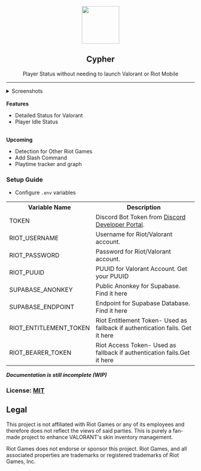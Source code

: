 <center>
<!-- Logo -->
<img src="https://cdn.mobalytics.gg/assets/valorant/images/agents/icons/cypher.png" height=100 width=100>
<!-- Title -->

## Cypher

<!-- Description -->
Player Status without needing to launch Valorant or Riot Mobile 

<!-- Shields -->
</center>
<hr></hr>

<details>
<summary>Screenshots</summary>
<br>
<img src="https://i.imgur.com/mLlXGJm.png">
</details>
<br>
<b> Features </b>
<ul>
<li> Detailed Status for Valorant</li>
<li> Player Idle Status </li>
</ul>
<br>
<b> Upcoming </b>
<ul>
<li> Detection for Other Riot Games </li>
<li> Add Slash Command  </li>
<li> Playtime tracker and graph </li>
</ul>

### Setup Guide
- Configure `.env` variables
<table>
<th>Variable Name</th>
<th>Description</th>
<tr>
<td>TOKEN</td>
<td>Discord Bot Token from <a href="https://discord.com/developers/applications">Discord Developer Portal</a>.</td>
</tr>
<tr>
<td>RIOT_USERNAME</td>
<td>Username for Riot/Valorant account.</td>
</tr>
<tr>
<td>RIOT_PASSWORD</td>
<td>Password for Riot/Valorant account.</td>
</tr>
<tr>
<td>RIOT_PUUID</td>
<td>PUUID for Valorant Account. <a>Get your PUUID</a></td>
</tr>
<tr>
<td>SUPABASE_ANONKEY</td>
<td>Public Anonkey for Supabase.
<a>Find it here</a></td>
</tr>
<tr>
<td>SUPABASE_ENDPOINT</td>
<td>Endpoint for Supabase Database. <a>Find it here</a></td>
</tr>
<tr>
<td>RIOT_ENTITLEMENT_TOKEN</td>
<td>Riot Entitlement Token- Used as fallback if authentication fails. <a>Get it here</td>
</tr>
<tr>
<td>RIOT_BEARER_TOKEN</td>
<td>Riot Access Token- Used as fallback if authentication fails.<a>Get it here</a></td>
</tr>
</table>


**_Documentation is still incomplete (WIP)_**

### License: [MIT](https://github.com/krishaayjois21/cypher/blob/main/LICENSE)

## Legal

This project is not affiliated with Riot Games or any of its employees and therefore does not reflect the views of said parties. This is purely a fan-made project to enhance VALORANT's skin inventory management.

Riot Games does not endorse or sponsor this project. Riot Games, and all associated properties are trademarks or registered trademarks of Riot Games, Inc.
